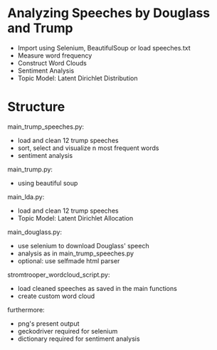
# Analyzing Speeches by Douglass and Trump
- Import using Selenium, BeautifulSoup or load speeches.txt
- Measure word frequency
- Construct Word Clouds
- Sentiment Analysis
- Topic Model: Latent Dirichlet Distribution

# Structure
main_trump_speeches.py: 
- load and clean 12 trump speeches
- sort, select and visualize n most frequent words
- sentiment analysis

main_trump.py:
- using beautiful soup

main_lda.py:
- load and clean 12 trump speeches
- Topic Model: Latent Dirichlet Allocation

main_douglass.py:
- use selenium to download Douglass' speech
- analysis as in main_trump_speeches.py
- optional: use selfmade html parser

stromtrooper_wordcloud_script.py:
- load cleaned speeches as saved in the main functions
- create custom word cloud

furthermore:
- png's present output
- geckodriver required for selenium
- dictionary required for sentiment analysis

